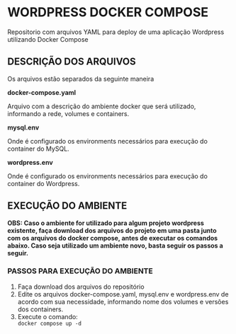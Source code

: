 <!DOCTYPE html>
<html>
    <head></head>
    <div id="cabeçalho">
        <h1>WORDPRESS DOCKER COMPOSE</h1>
            <p>Repositorio com arquivos YAML para deploy de uma aplicação Wordpress utilizando Docker Compose</p>    
    </div>
    <div id="descricao">
        <h2>DESCRIÇÃO DOS ARQUIVOS</h2>
            <p>Os arquivos estão separados da seguinte maneira</p>
        <b>docker-compose.yaml</b>
            <p>Arquivo com a descrição do ambiente docker que será utilizado, informando a rede, volumes e containers.</p>
        <b>mysql.env</b>
            <p>Onde é configurado os environments necessários para execução do container do MySQL.</p>
        <b>wordpress.env</b>
            <p>Onde é configurado os environments necessários para execução do container do Wordpress.</p>
    </div>
    <div id="comandos">
        <h2>EXECUÇÃO DO AMBIENTE</h2>
        <p><b>OBS: Caso o ambiente for utilizado para algum projeto wordpress existente, faça download dos arquivos do projeto em uma pasta junto com os arquivos do docker compose, antes de executar os comandos abaixo. Caso seja utilizado um ambiente novo, basta seguir os passos a seguir.</b></p>
        <h3><b>PASSOS PARA EXECUÇÃO DO AMBIENTE</b></h3>
            <ol>
                <li>Faça download dos arquivos do repositório</li>
                <li>Edite os arquivos docker-compose.yaml, mysql.env e wordpress.env de acordo com sua necessidade, informando nome dos volumes e versões dos containers.</li>
                <li>Execute o comando:</li>
                <code>docker compose up -d</code>
            </ol>            
    </div>
</html>
